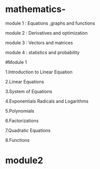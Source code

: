 # mathematics-

module 1 : Equations ,graphs and functions

module 2 : Derivatives and optimization

module 3 : Vectors and matrices

module 4 : statistics and probability 

#Module 1

1.Introduction to Linear Equation

2.Linear Equations

3.System of Equations

4.Exponentials Radicals and Logarithms

5.Polynomials

6.Factorizations

7.Quadratic Equations

8.Functions



# module2
